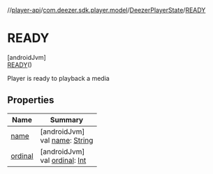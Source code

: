 //[player-api](../../../../index.md)/[com.deezer.sdk.player.model](../../index.md)/[DeezerPlayerState](../index.md)/[READY](index.md)

# READY

[androidJvm]\
[READY](index.md)()

Player is ready to playback a media

## Properties

| Name                                                                                                                                 | Summary                                                                                                                                                                                                                                  |
| ------------------------------------------------------------------------------------------------------------------------------------ | ---------------------------------------------------------------------------------------------------------------------------------------------------------------------------------------------------------------------------------------- |
| [name](../../../com.deezer.sdk.player.model.context/-deezer-context-type/-f-l-o-w/index.md#-372974862%2FProperties%2F-1037426161)    | [androidJvm]<br/>val [name](../../../com.deezer.sdk.player.model.context/-deezer-context-type/-f-l-o-w/index.md#-372974862%2FProperties%2F-1037426161): [String](https://kotlinlang.org/api/latest/jvm/stdlib/kotlin/-string/index.html) |
| [ordinal](../../../com.deezer.sdk.player.model.context/-deezer-context-type/-f-l-o-w/index.md#-739389684%2FProperties%2F-1037426161) | [androidJvm]<br/>val [ordinal](../../../com.deezer.sdk.player.model.context/-deezer-context-type/-f-l-o-w/index.md#-739389684%2FProperties%2F-1037426161): [Int](https://kotlinlang.org/api/latest/jvm/stdlib/kotlin/-int/index.html)    |
